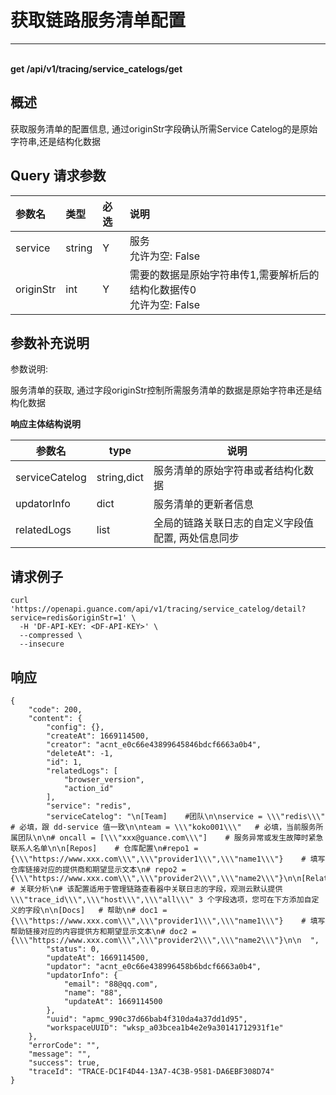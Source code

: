 # 获取链路服务清单配置

---

<br />**get /api/v1/tracing/service_catelogs/get**

## 概述
获取服务清单的配置信息, 通过originStr字段确认所需Service Catelog的是原始字符串,还是结构化数据




## Query 请求参数

| 参数名        | 类型     | 必选   | 说明              |
|:-----------|:-------|:-----|:----------------|
| service | string | Y | 服务<br>允许为空: False <br> |
| originStr | int | Y | 需要的数据是原始字符串传1,需要解析后的结构化数据传0<br>允许为空: False <br> |

## 参数补充说明

参数说明:

服务清单的获取, 通过字段originStr控制所需服务清单的数据是原始字符串还是结构化数据

**响应主体结构说明**

|  参数名                |   type  |          说明          |
|-----------------------|----------|------------------------|
|serviceCatelog             |string,dict |  服务清单的原始字符串或者结构化数据 |
|updatorInfo             |dict |  服务清单的更新者信息 |
|relatedLogs       |list |  全局的链路关联日志的自定义字段值配置, 两处信息同步 |




## 请求例子
```shell
curl 'https://openapi.guance.com/api/v1/tracing/service_catelog/detail?service=redis&originStr=1' \
  -H 'DF-API-KEY: <DF-API-KEY>' \
  --compressed \
  --insecure
```




## 响应
```shell
{
    "code": 200,
    "content": {
        "config": {},
        "createAt": 1669114500,
        "creator": "acnt_e0c66e43899645846bdcf6663a0b4",
        "deleteAt": -1,
        "id": 1,
        "relatedLogs": [
            "browser_version",
            "action_id"
        ],
        "service": "redis",
        "serviceCatelog": "\n[Team]    #团队\n\nservice = \\\"redis\\\"    # 必填，跟 dd-service 值一致\n\nteam = \\\"koko001\\\"   # 必填，当前服务所属团队\n\n# oncall = [\\\"xxx@guance.com\\\"]    # 服务异常或发生故障时紧急联系人名单\n\n[Repos]    # 仓库配置\n#repo1 = {\\\"https://www.xxx.com\\\",\\\"provider1\\\",\\\"name1\\\"}    # 填写仓库链接对应的提供商和期望显示文本\n# repo2 = {\\\"https://www.xxx.com\\\",\\\"provider2\\\",\\\"name2\\\"}\n\n[Related]   # 关联分析\n# 该配置适用于管理链路查看器中关联日志的字段，观测云默认提供 \\\"trace_id\\\",\\\"host\\\",\\\"all\\\" 3 个字段选项，您可在下方添加自定义的字段\n\n[Docs]   # 帮助\n# doc1 = {\\\"https://www.xxx.com\\\",\\\"provider1\\\",\\\"name1\\\"}    # 填写帮助链接对应的内容提供方和期望显示文本\n# doc2 = {\\\"https://www.xxx.com\\\",\\\"provider2\\\",\\\"name2\\\"}\n\n  ",
        "status": 0,
        "updateAt": 1669114500,
        "updator": "acnt_e0c66e438996458b6bdcf6663a0b4",
        "updatorInfo": {
            "email": "88@qq.com",
            "name": "88",
            "updateAt": 1669114500
        },
        "uuid": "apmc_990c37d66bab4f310da4a37dd1d95",
        "workspaceUUID": "wksp_a03bcea1b4e2e9a30141712931f1e"
    },
    "errorCode": "",
    "message": "",
    "success": true,
    "traceId": "TRACE-DC1F4D44-13A7-4C3B-9581-DA6EBF308D74"
} 
```




